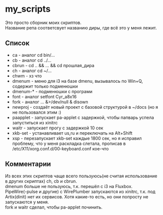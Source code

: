 # my_scripts
Это просто сборник моих скриптов.  
Название репа соответсвует названию диры, где всё это у меня лежит.  
## Список
- ca - аналог cd bin/...
- cb - аналог cd ../...
- cbrun - cd .. && ... && cd прошлая_дира
- ch - аналог cd ~/...
- chwm - хз что
- dmenum - меню для i3 на базе dmenu, вызывалось по Win+Q, содержит только подменюшки
- dmenum-* - подменюшки с програми
- font - аналог setfont Cyr_a8x16
- fork - аналог ... &>/dev/null & disown
- newproj - создаёт новый проект с базовой структурой в ~/docs (но я не пользовался этим :)
- paapplet - запускает pa-applet с задержкой, чтобы папварь успела запуститься из xinitrc
- waitr - запускает прогу с задержкой 10 сек
- xkb-set - устанавливает us,ru и переключать на Alt+Shift
- xsp - перезапускает xkb-set каждые 1800 сек, но я исправил проблему, что у меня раскладка слетала, прописав в /etc/X11/xorg.conf.d/00-keyboard.conf кое-что

## Комментарии
Из всех этих скриптов чаще всего пользуюсь(не считая использование в других скриптах) ch, cb и cbrun.  
dmenum больше не пользуюсь, т.к. перешёл с i3 на Fluxbox.  
PipeWire(-pulse и другие) с WirePlumber запускаются из xinitrc, т.к. под Artix(dinit) нет их сервисов. Хотя какие-то есть, но они попросту не запускаются у меня.  
fork и waitr сделал, чтобы pa-applet починить.  

